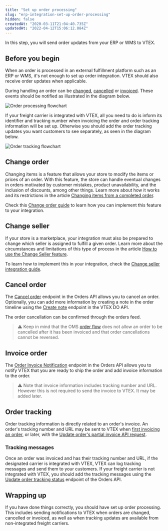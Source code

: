 ```yaml
---
title: "Set up order processing"
slug: "erp-integration-set-up-order-processing"
hidden: false
createdAt: "2020-03-11T21:04:40.735Z"
updatedAt: "2022-04-12T15:06:12.084Z"
---
```


In this step, you will send order updates from your ERP or WMS to VTEX.

## Before you begin

When an order is processed in an external fulfillment platform such as an ERP or WMS, it's not enough to set up order integration. VTEX should also receive order updates when applicable.

During handling an order can be [changed](https://help.vtex.com/tutorial/change-making-changes-to-an-order--3d1XLIgPQcwaKGyMiWaYog?locale=en), [cancelled](https://help.vtex.com/tracks/orders--2xkTisx4SXOWXQel8Jg8sa/4ts2ItvjYo8wm5gg76miS3) or [invoiced](https://help.vtex.com/tracks/orders--2xkTisx4SXOWXQel8Jg8sa/2WgQrlHTyVo4hLjhUs1LMT). These events should be notified as illustrated in the diagram below.

![Order processing flowchart](https://user-images.githubusercontent.com/77292838/212996730-82bcc38a-58b3-4f03-b91f-f17e1f2e107c.png)

If your freight carrier is integrated with VTEX, all you need to do is inform its identifier and tracking number when invoicing the order and order tracking information will be set up. Otherwise you should add the order tracking updates you want customers to see separately, as seen in the diagram below.

![Order tracking flowchart](https://user-images.githubusercontent.com/77292838/212996800-e7bb2549-175a-4598-b3b3-56c406ae1f21.png)

## Change order

Changing items is a feature that allows your store to modify the items or prices of an order. With this feature, the store can handle eventual changes in orders motivated by customer mistakes, product unavailability, and the inclusion of discounts, among other things. Learn more about how it works and its restrictions in the article [Changing items from a completed order](https://help.vtex.com/en/tutorial/changing-items-from-a-complete-order--tutorials_190#).

Check this [Change order guide](https://developers.vtex.com/docs/guides/change-order) to learn how you can implement this feature to your integration.

## Change seller

If your store is a marketplace, your integration must also be prepared to change which seller is assigned to fulfill a given order. Learn more about the circumstances and limitations of this type of process in the article [How to use the Change Seller feature](https://help.vtex.com/en/tutorial/how-to-use-the-change-seller-feature--5TBAwO2kOAMw44uyaaQMQO#).

To learn how to implement this in your integration, check the [Change seller integration guide](https://developers.vtex.com/docs/guides/change-seller).

## Cancel order

The [Cancel order](https://developers.vtex.com/docs/api-reference/orders-api#post-/api/oms/pvt/orders/-orderId-/cancel) endpoint in the Orders API allows you to cancel an order. Optionally, you can add more information by creating a note in the order timeline using the [Create note](https://developers.vtex.com/docs/api-reference/vtex-do-api#post-/notes) endpoint in the VTEX DO API.

The order cancellation can be confirmed through the orders feed.

>⚠️ Keep in mind that the OMS [order flow](https://help.vtex.com/tutorial/order-flow-on-the-oms--tutorials_196) does not allow an order to be cancelled after it has been invoiced and that order cancellations cannot be reversed.

## Invoice order

The [Order Invoice Notification](https://developers.vtex.com/docs/api-reference/orders-api#post-/api/oms/pvt/orders/-orderId-/invoice) endpoint in the Orders API allows you to notify VTEX that you are ready to ship the order and add invoice information to the order.

>⚠️ Note that invoice information includes tracking number and URL. However this is not required to send the invoice to VTEX. It may be added later.

## Order tracking

Order tracking information is directly related to an order's invoice. An order's tracking number and URL may be sent to VTEX when [first invoicing an order](https://developers.vtex.com/docs/api-reference/orders-api#post-/api/oms/pvt/orders/-orderId-/invoice), or later, with the [Update order's partial invoice API request](https://developers.vtex.com/docs/api-reference/orders-api#patch-/api/oms/pvt/orders/-orderId-/invoice/-invoiceNumber-).

### Tracking messages

Once an order was invoiced and has their tracking number and URL, if the designated carrier is integrated with VTEX, VTEX can log tracking messages and send them to your customers. If your freight carrier is not integrated with VTEX, you should add the tracking messages using the [Update order tracking status](https://developers.vtex.com/docs/api-reference/orders-api#put-/api/oms/pvt/orders/-orderId-/invoice/-invoiceNumber-/tracking) endpoint of the Orders API.

## Wrapping up

If you have done things correctly, you should have set up order processing. This includes sending notifications to VTEX when orders are changed, cancelled or invoiced, as well as when tracking updates are available from non-integrated freight carriers.
